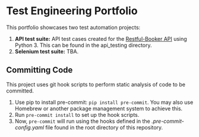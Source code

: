 # Test Engineering Portfolio
This portfolio showcases two test automation projects:
1. **API test suite:** API test cases created for the
[Restful-Booker API](https://restful-booker.herokuapp.com/) using Python 3.
This can be found in the api_testing directory.
2. **Selenium test suite:** TBA.

## Committing Code
This project uses git hook scripts to perform static analysis of code to be committed.
1. Use pip to install pre-commit: `pip install pre-commit`. 
You may also use Homebrew or another package management system to achieve this.
2. Run `pre-commit install` to set up the hook scripts.
3. Now, `pre-commit` will run using the hooks defined in the _.pre-commit-config.yaml_ file found
in the root directory of this repository.
